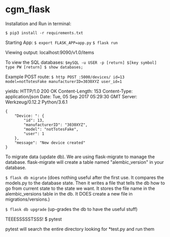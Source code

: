 # cgm_flask

Installation and Run
in terminal:

`$ pip3 install -r requirements.txt`


Starting App:
`$ export FLASK_APP=app.py`
`$ flask run`

Viewing output: localhost:9090/v1.0/items

To view the SQL databases:
`$mySQL -u USER -p [return]
$[key symbol] type PW [return]
$ show databases;`

Example POST route:
`$ http POST :5000/devices/ id=13 model=notTotesFake manufacturerID=3030XYZ user_id=1`

  yields:
    HTTP/1.0 200 OK
    Content-Length: 153
    Content-Type: application/json
    Date: Tue, 05 Sep 2017 05:29:30 GMT
    Server: Werkzeug/0.12.2 Python/3.6.1

    {
        "Device: ": {
            "id": 13,
            "manufacturerID": "3030XYZ",
            "model": "notTotesFake",
            "user": 1
        },
        "message": "New device created"
    }


To migrate data (update db). We are using flask-migrate to manage the
database. flask-migrate will create a table named "alembic_version" in your database.

`$ flask db migrate` (does nothing useful after the first use. It compares the models.py to the database state. Then it writes a file that tells the db how to go from current state to the state we want. It stores the file name in the alembic_versions table in the db. It DOES create a new file in migrations/versions.)

`$ flask db upgrade` (up-grades the db to have the useful stuff)

TEEESSSSSTSSS!
$ pytest

pytest will search the entire directory looking for *test.py and run them

